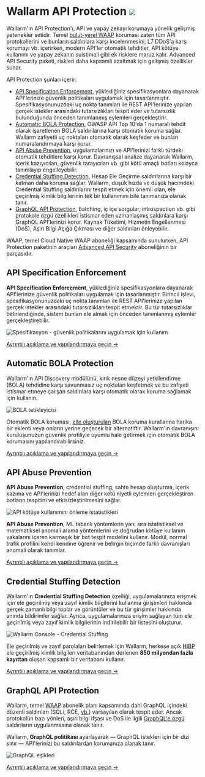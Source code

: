 # Wallarm API Protection <a href="../subscription-plans/#core-subscription-plans"><img src="../../images/api-security-tag.svg" style="border: none;"></a>

Wallarm'ın API Protection'ı, API ve yapay zekayı korumaya yönelik gelişmiş yetenekler setidir. Temel [bulut-yerel WAAP](../about-wallarm/waap-overview.md) koruması zaten tüm API protokollerini ve bunların saldırılara karşı incelenmesini, L7 DDoS'a karşı korumayı vb. içerirken, modern API'ler otomatik tehditler, API kötüye kullanımı ve yapay zekanın suistimali gibi ek risklere maruz kalır. Advanced API Security paketi, riskleri daha kapsamlı azaltmak için gelişmiş özellikler sunar.

API Protection şunları içerir:

* [API Specification Enforcement](#api-specification-enforcement), yüklediğiniz spesifikasyonlara dayanarak API'lerinize güvenlik politikaları uygulamak için tasarlanmıştır. Spesifikasyonunuzdaki uç nokta tanımları ile REST API'lerinize yapılan gerçek istekler arasındaki tutarsızlıkları tespit eder ve tutarsızlık bulunduğunda önceden tanımlanmış eylemleri gerçekleştirir.
* [Automatic BOLA Protection](#automatic-bola-protection), OWASP API Top 10'da 1 numaralı tehdit olarak işaretlenen BOLA saldırılarına karşı otomatik koruma sağlar. Wallarm zafiyetli uç noktaları otomatik olarak keşfeder ve bunları numaralandırmaya karşı korur.
* [API Abuse Prevention](#api-abuse-prevention), uygulamalarınızı ve API'lerinizi farklı türdeki otomatik tehditlere karşı korur. Davranışsal analize dayanarak Wallarm, içerik kazıyıcıları, güvenlik tarayıcıları vb. gibi kötü amaçlı botları kolayca tanımlayıp engelleyebilir.  
* [Credential Stuffing Detection](#credential-stuffing-detection), Hesap Ele Geçirme saldırılarına karşı bir katman daha koruma sağlar. Wallarm, düşük hızda ve düşük hacimdeki Credential Stuffing saldırılarını tespit etmek için önemli olan, ele geçirilmiş kimlik bilgilerinin tek bir kullanımını bile tanımanıza olanak tanır.
* [GraphQL API Protection](#graphql-api-protection), batching, iç içe sorgular, introspection vb. gibi protokole özgü özellikleri istismar eden uzmanlaşmış saldırılara karşı GraphQL API'lerinizi korur. Kaynak Tüketimi, Hizmetin Engellenmesi (DoS), Aşırı Bilgi Açığa Çıkması ve diğer saldırıları önleyebilir.

<!--Diagram for API Protection bundle of Wallarm products, being prepared by Iskandar-->

WAAP, temel Cloud Native WAAP aboneliği kapsamında sunulurken, API Protection paketinin araçları [Advanced API Security](../about-wallarm/subscription-plans.md#core-subscription-plans) aboneliğinin bir parçasıdır.

## API Specification Enforcement

**API Specification Enforcement**, yüklediğiniz spesifikasyonlara dayanarak API'lerinize güvenlik politikaları uygulamak için tasarlanmıştır. Birincil işlevi, spesifikasyonunuzdaki uç nokta tanımları ile REST API'lerinize yapılan gerçek istekler arasındaki tutarsızlıkları tespit etmektir. Bu tür tutarsızlıklar belirlendiğinde, sistem bunları ele almak için önceden tanımlanmış eylemler gerçekleştirebilir.

![Spesifikasyon - güvenlik politikalarını uygulamak için kullanım](../images/api-specification-enforcement/specification-use-for-api-policies-enforcement.png)

[Ayrıntılı açıklama ve yapılandırmaya geçin →](../api-specification-enforcement/overview.md)

## Automatic BOLA Protection

Wallarm'ın API Discovery modülünü, kırık nesne düzeyi yetkilendirme (BOLA) tehdidine karşı savunmasız uç noktaları keşfetmek ve bu zafiyeti istismar etmeye çalışan saldırılara karşı otomatik olarak koruma sağlamak için kullanın.

![BOLA tetikleyicisi](../images/user-guides/bola-protection/trigger-enabled-state.png)

Otomatik BOLA koruması, [elle oluşturulan](../admin-en/configuration-guides/protecting-against-bola-trigger.md) BOLA koruma kurallarına harika bir eklenti veya onların yerine geçecek bir alternatiftir. Wallarm'ın davranışını kuruluşunuzun güvenlik profiliyle uyumlu hale getirmek için otomatik BOLA korumasını yapılandırabilirsiniz.

[Ayrıntılı açıklama ve yapılandırmaya geçin →](../admin-en/configuration-guides/protecting-against-bola.md)

## API Abuse Prevention

**API Abuse Prevention**, credential stuffing, sahte hesap oluşturma, içerik kazıma ve API'lerinizi hedef alan diğer kötü niyetli eylemleri gerçekleştiren botların tespitini ve etkisizleştirilmesini sağlar.

![API kötüye kullanımını önleme istatistikleri](../images/about-wallarm-waf/abi-abuse-prevention/api-abuse-prevention-statistics.png)

**API Abuse Prevention**, ML tabanlı yöntemlerin yanı sıra istatistiksel ve matematiksel anomali arama yöntemlerini ve doğrudan kötüye kullanım vakalarını içeren karmaşık bir bot tespit modelini kullanır. Modül, normal trafik profilini kendi kendine öğrenir ve belirgin biçimde farklı davranışları anomali olarak tanımlar.

[Ayrıntılı açıklama ve yapılandırmaya geçin →](../api-abuse-prevention/overview.md)

## Credential Stuffing Detection

Wallarm'ın **Credential Stuffing Detection** özelliği, uygulamalarınıza erişmek için ele geçirilmiş veya zayıf kimlik bilgilerini kullanma girişimleri hakkında gerçek zamanlı bilgi toplar ve görüntüler ve bu tür girişimler hakkında anında bildirimler sağlar. Ayrıca, uygulamalarınıza erişim sağlayan tüm ele geçirilmiş veya zayıf kimlik bilgilerinin indirilebilir bir listesini oluşturur.

![Wallarm Console - Credential Stuffing](../images/about-wallarm-waf/credential-stuffing/credential-stuffing.png)

Ele geçirilmiş ve zayıf parolaları belirlemek için Wallarm, herkese açık [HIBP](https://haveibeenpwned.com/) ele geçirilmiş kimlik bilgileri veritabanından derlenen **850 milyondan fazla kayıttan** oluşan kapsamlı bir veritabanı kullanır.

[Ayrıntılı açıklama ve yapılandırmaya geçin →](credential-stuffing.md)

## GraphQL API Protection

Wallarm, temel [WAAP](../about-wallarm/subscription-plans.md#core-subscription-plans) abonelik planı kapsamında dahi GraphQL içindeki düzenli saldırıları (SQLi, RCE, [vb.](../attacks-vulns-list.md)) varsayılan olarak tespit eder. Ancak protokolün bazı yönleri, aşırı bilgi ifşası ve DoS ile ilgili [GraphQL'e özgü](../attacks-vulns-list.md#graphql-attacks) saldırıların uygulanmasına olanak tanır.

Wallarm, **GraphQL politikası** ayarlayarak — GraphQL istekleri için bir dizi sınır — API'lerinizi bu saldırılardan korumanıza olanak tanır.

![GraphQL eşikleri](../images/user-guides/rules/graphql-rule.png)

[Ayrıntılı açıklama ve yapılandırmaya geçin →](../api-protection/graphql-rule.md)